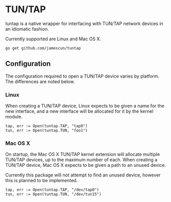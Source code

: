 TUN/TAP
=======

tuntap is a native wrapper for interfacing with TUN/TAP network devices in an idiomatic fashion.

Currently supported are Linux and Mac OS X.

    go get github.com/jamescun/tuntap


Configuration
-------------

The configuration required to open a TUN/TAP device varies by platform. The differences are noted below.

### Linux

When creating a TUN/TAP device, Linux expects to be given a name for the new interface, and a new interface will be allocated for it by the kernel module.

    tap, err := Open(tuntap.TAP, "tap0")
    tun, err := Open(tuntap.TUN, "foo1")


### Mac OS X

On startup, the Mac OS X TUN/TAP kernel extension will allocate multiple TUN/TAP devices, up to the maximum number of each. When creating a TUN/TAP device, Mac OS X expects to be given a path to an unused device.

Currently this package will not attempt to find an unused device, however this is planned to be implemented.

    tap, err := Open(tuntap.TAP, "/dev/tap0")
	tun, err := Open(tuntap.TUN, "/dev/tun15")
